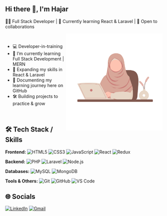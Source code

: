 ##  Hi there 👋, I'm Hajar
👩‍💻 Full Stack Developer | 🌱 Currently learning React & Laravel | 🚀 Open to collaborations  


<img src="./assets/pic.png" align="right" width="310" alt="About Me Illustration">

<br>

- 💻 Developer-in-training    
- 🌱  I’m currently learning Full Stack Development | MERN  
- 🎯 Expanding my skills in React & Laravel  
- 📝 Documenting my learning journey here on GitHub  
- 🛠️ Building projects to practice & grow  


<br>

## 🛠️ Tech Stack / Skills

**Frontend:**
![HTML5](https://img.shields.io/badge/HTML5-ffb6c1?style=for-the-badge\&logo=html5\&logoColor=white)
![CSS3](https://img.shields.io/badge/CSS3-fcd5ce?style=for-the-badge\&logo=css3\&logoColor=white)
![JavaScript](https://img.shields.io/badge/JavaScript-fff0ba?style=for-the-badge\&logo=javascript\&logoColor=black)
![React](https://img.shields.io/badge/React-bfd7ff?style=for-the-badge\&logo=react\&logoColor=61DAFB)
![Redux](https://img.shields.io/badge/Redux-e9c7ff?style=for-the-badge\&logo=redux\&logoColor=white)

**Backend:**
![PHP](https://img.shields.io/badge/PHP-d8b4ff?style=for-the-badge\&logo=php\&logoColor=4F5B93)
![Laravel](https://img.shields.io/badge/Laravel-ffb6c1?style=for-the-badge\&logo=laravel\&logoColor=white)
![Node.js](https://img.shields.io/badge/Node.js-c1f0f6?style=for-the-badge\&logo=node.js\&logoColor=white)

**Databases:**
![MySQL](https://img.shields.io/badge/MySQL-fff0ba?style=for-the-badge\&logo=mysql\&logoColor=4479A1)
![MongoDB](https://img.shields.io/badge/MongoDB-bfd7ff?style=for-the-badge\&logo=mongodb\&logoColor=4EA94B)

**Tools & Others:**
![Git](https://img.shields.io/badge/Git-ffe0e6?style=for-the-badge\&logo=git\&logoColor=F05032)
![GitHub](https://img.shields.io/badge/GitHub-e9c7ff?style=for-the-badge\&logo=github\&logoColor=181717)
![VS Code](https://img.shields.io/badge/VS%20Code-c1f0f6?style=for-the-badge\&logo=visual-studio-code\&logoColor=0078D4)




## 🌐 Socials

[![LinkedIn](https://img.shields.io/badge/LinkedIn-BAE1FF?style=for-the-badge\&logo=linkedin\&logoColor=white)](https://www.linkedin.com/in/hajar-sosso-0a73a529b/)
[![Gmail](https://img.shields.io/badge/Gmail-FF69B4?style=for-the-badge\&logo=gmail\&logoColor=white)](mailto:sossohajar@gmail.com)



